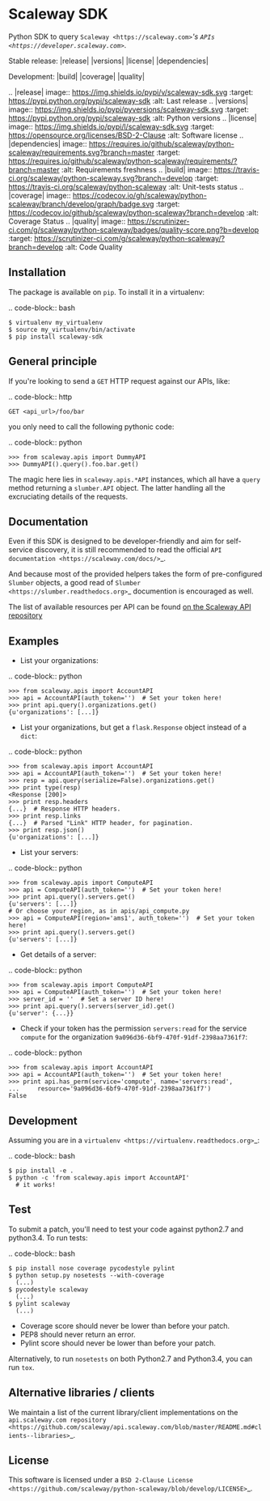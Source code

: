 Scaleway SDK
============

Python SDK to query `Scaleway <https://scaleway.com>`_'s `APIs
<https://developer.scaleway.com>`_.

Stable release: |release| |versions| |license| |dependencies|

Development: |build| |coverage| |quality|

.. |release| image:: https://img.shields.io/pypi/v/scaleway-sdk.svg
    :target: https://pypi.python.org/pypi/scaleway-sdk
    :alt: Last release
.. |versions| image:: https://img.shields.io/pypi/pyversions/scaleway-sdk.svg
    :target: https://pypi.python.org/pypi/scaleway-sdk
    :alt: Python versions
.. |license| image:: https://img.shields.io/pypi/l/scaleway-sdk.svg
    :target: https://opensource.org/licenses/BSD-2-Clause
    :alt: Software license
.. |dependencies| image:: https://requires.io/github/scaleway/python-scaleway/requirements.svg?branch=master
    :target: https://requires.io/github/scaleway/python-scaleway/requirements/?branch=master
    :alt: Requirements freshness
.. |build| image:: https://travis-ci.org/scaleway/python-scaleway.svg?branch=develop
    :target: https://travis-ci.org/scaleway/python-scaleway
    :alt: Unit-tests status
.. |coverage| image:: https://codecov.io/gh/scaleway/python-scaleway/branch/develop/graph/badge.svg
    :target: https://codecov.io/github/scaleway/python-scaleway?branch=develop
    :alt: Coverage Status
.. |quality| image:: https://scrutinizer-ci.com/g/scaleway/python-scaleway/badges/quality-score.png?b=develop
    :target: https://scrutinizer-ci.com/g/scaleway/python-scaleway/?branch=develop
    :alt: Code Quality


Installation
------------

The package is available on ``pip``. To install it in a virtualenv:

.. code-block:: bash

    $ virtualenv my_virtualenv
    $ source my_virtualenv/bin/activate
    $ pip install scaleway-sdk


General principle
-----------------

If you're looking to send a ``GET`` HTTP request against our APIs, like:

.. code-block:: http

    GET <api_url>/foo/bar

you only need to call the following pythonic code:

.. code-block:: python

    >>> from scaleway.apis import DummyAPI
    >>> DummyAPI().query().foo.bar.get()

The magic here lies in ``scaleway.apis.*API`` instances, which all have a
``query`` method returning a ``slumber.API`` object. The latter handling all
the excruciating details of the requests.


Documentation
-------------

Even if this SDK is designed to be developer-friendly and aim for self-service
discovery, it is still recommended to read the official `API documentation
<https://scaleway.com/docs/>`_.

And because most of the provided helpers takes the form of pre-configured
``Slumber`` objects, a good read of `Slumber <https://slumber.readthedocs.org>`_
documention is encouraged as well.

The list of available resources per API can be found [on the Scaleway API repository](https://github.com/scaleway/api.scaleway.com/blob/master/README.md#apis)


Examples
--------

- List your organizations:

.. code-block:: python

    >>> from scaleway.apis import AccountAPI
    >>> api = AccountAPI(auth_token='')  # Set your token here!
    >>> print api.query().organizations.get()
    {u'organizations': [...]}


- List your organizations, but get a `flask.Response` object instead of a
  `dict`:

.. code-block:: python

    >>> from scaleway.apis import AccountAPI
    >>> api = AccountAPI(auth_token='')  # Set your token here!
    >>> resp = api.query(serialize=False).organizations.get()
    >>> print type(resp)
    <Response [200]>
    >>> print resp.headers
    {...}  # Response HTTP headers.
    >>> print resp.links
    {...}  # Parsed "Link" HTTP header, for pagination.
    >>> print resp.json()
    {u'organizations': [...]}


- List your servers:

.. code-block:: python

    >>> from scaleway.apis import ComputeAPI
    >>> api = ComputeAPI(auth_token='')  # Set your token here!
    >>> print api.query().servers.get()
    {u'servers': [...]}
    # Or choose your region, as in apis/api_compute.py
    >>> api = ComputeAPI(region='ams1', auth_token='')  # Set your token here!
    >>> print api.query().servers.get()
    {u'servers': [...]}


- Get details of a server:

.. code-block:: python

    >>> from scaleway.apis import ComputeAPI
    >>> api = ComputeAPI(auth_token='')  # Set your token here!
    >>> server_id = ''  # Set a server ID here!
    >>> print api.query().servers(server_id).get()
    {u'server': {...}}


- Check if your token has the permission ``servers:read`` for the service
  ``compute`` for the organization ``9a096d36-6bf9-470f-91df-2398aa7361f7``:

.. code-block:: python

    >>> from scaleway.apis import AccountAPI
    >>> api = AccountAPI(auth_token='')  # Set your token here!
    >>> print api.has_perm(service='compute', name='servers:read',
    ...     resource='9a096d36-6bf9-470f-91df-2398aa7361f7')
    False


Development
-----------

Assuming you are in a `virtualenv <https://virtualenv.readthedocs.org>`_:

.. code-block:: bash

    $ pip install -e .
    $ python -c 'from scaleway.apis import AccountAPI'
      # it works!


Test
----

To submit a patch, you'll need to test your code against python2.7 and
python3.4. To run tests:

.. code-block:: bash

    $ pip install nose coverage pycodestyle pylint
    $ python setup.py nosetests --with-coverage
      (...)
    $ pycodestyle scaleway
      (...)
    $ pylint scaleway
      (...)

* Coverage score should never be lower than before your patch.
* PEP8 should never return an error.
* Pylint score should never be lower than before your patch.

Alternatively, to run `nosetests` on both Python2.7 and Python3.4, you can run
`tox`.


Alternative libraries / clients
-------------------------------

We maintain a list of the current library/client implementations on the
`api.scaleway.com repository
<https://github.com/scaleway/api.scaleway.com/blob/master/README.md#clients--libraries>`_.

License
-------

This software is licensed under a `BSD 2-Clause License
<https://github.com/scaleway/python-scaleway/blob/develop/LICENSE>`_.
